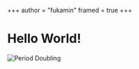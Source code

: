 +++
author = "fukamin"
framed = true
+++

# Hello World!
![Period Doubling](/images/perioddoubling.png)
